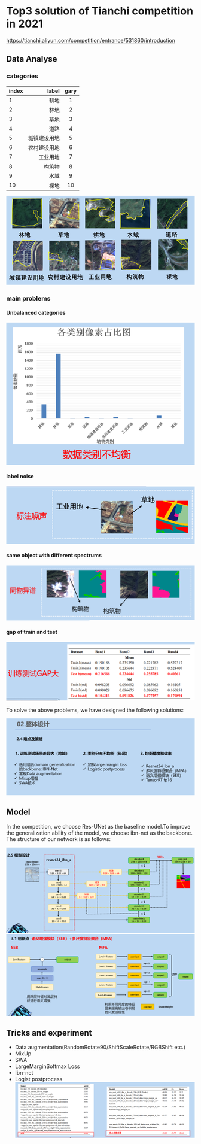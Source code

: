 # Top3 solution of Tianchi competition in 2021 
https://tianchi.aliyun.com/competition/entrance/531860/introduction

## Data Analyse
### categories
 | index | label | gary |
 | :-----| ----: | :----: |
 | 1 | 耕地 | 1 |
 | 2 | 林地 | 2 |
 | 3 | 草地 | 3 |
 | 4 | 道路 | 4 |
 | 5 | 城镇建设用地 | 5 |
 | 6 | 农村建设用地 | 6 | 
 | 7 | 工业用地 | 7 | 
 | 8 | 构筑物 | 8 | 
 | 9 | 水域 | 9 | 
 | 10 | 裸地 | 10 |    


![img.png](images/img.png)

### main problems
#### Unbalanced categories   
![img.png](images/img1.png)
  
#### label noise  
![img.png](images/img2.png)
  
#### same object with different spectrums  
  
![img.png](images/img3.png)

#### gap of train and test

![img.png](images/img4.png)

To solve the above problems, we have designed the following solutions:   
   
![img.png](images/img8.png)

## Model
In the competition, we choose Res-UNet as the baseline model.To improve the generalization ability of the model, we choose ibn-net as the backbone.
The structure of our network is as follows:

![img.png](images/img5.png)
![img.png](images/img6.png)
## Tricks and experiment
- Data augmentation(RandomRotate90/ShiftScaleRotate/RGBShift etc.)
- MixUp
- SWA
- LargeMarginSoftmax Loss
- Ibn-net
- Logist postprocess
![img.png](images/img7.png)